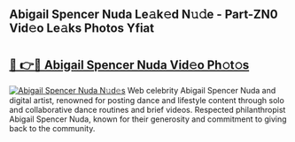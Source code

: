 ## Abigail Spencer Nuda Le𝚊k𝚎d N𝚞𝚍e - Part-ZN0 Vid𝚎o Le𝚊ks Photos Yfiat

# <h2><a href="http://fbf9oo7.evod.top/?m=Abigail+Spencer+Nuda">🔗 👉🔴 Abigail Spencer Nuda Vid𝚎o Ph𝚘t𝚘s</a></h2>

[![Abigail Spencer Nuda N𝚞d𝚎s](https://i.imgur.com/8V9OHl7.gif)](http://fbf9oo7.evod.top/?m=Abigail+Spencer+Nuda)
Web celebrity Abigail Spencer Nuda and digital artist, renowned for posting dance and lifestyle content through solo and collaborative dance routines and brief videos. Respected philanthropist Abigail Spencer Nuda, known for their generosity and commitment to giving back to the community. 
